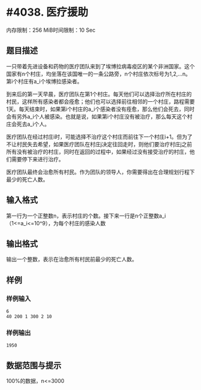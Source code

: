 # #4038. 医疗援助

内存限制：256 MiB时间限制：10 Sec

## 题目描述

一只带着先进设备和药物的医疗团队来到了埃博拉病毒疫区的某个非洲国家。这个国家有n个村庄，均坐落在该国唯一的一条公路旁，n个村庄依次标号为1,2,&hellip;n。第i个村庄有a_i个埃博拉感染者。

到来后的第一天早晨，医疗团队在第1个村庄。每天他们可以选择治疗所在村庄的村民，这样所有感染者都会痊愈；他们也可以选择前往相邻的一个村庄，路程需要1天。每天结束时，如果第i个村庄的a_i个感染者没有痊愈，那么他们会死去，同时会有另外a_i个人被感染。也就是说，如果第i个村庄没有被治疗，那么每天这个村庄会死去a_i个人。

医疗团队在经过村庄i时，可能选择不治疗这个村庄而前往下一个村庄i+1。但为了不让村民失去希望，如果医疗团队在村庄j决定往回走时，则他们要治疗村庄j之前所有没有被治疗的村庄，同时在返回的过程中，如果经过没有接受治疗的村庄，他们需要停下来进行治疗。

医疗团队最终会治愈所有村民。作为团队的领导人，你需要得出在合理规划行程下最少的死亡人数。

## 输入格式

第一行为一个正整数n，表示村庄的个数。接下来一行是n个正整数a_i（1<=a_i<=10^9），为每个村庄的感染人数

## 输出格式

输出一个整数，表示在治愈所有村民前最少的死亡人数。

## 样例

### 样例输入

    
    6
    40 200 1 300 2 10
    
    

### 样例输出

    
    1950
    

## 数据范围与提示

100%的数据，n<=3000
